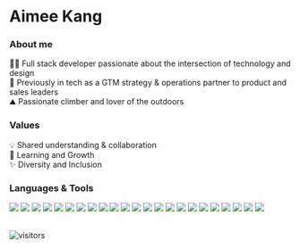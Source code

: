 # Aimee Kang

### About me 
👩‍💻 Full stack developer passionate about the intersection of technology and design <br>
🤝 Previously in tech as a GTM strategy & operations partner to product and sales leaders <br>
⛰️ Passionate climber and lover of the outdoors <br>


### Values
💡 Shared understanding & collaboration <br>
🚀 Learning and Growth <br>
✨ Diversity and Inclusion <br>


<!--
<p align="left">
<img src="https://cdn.jsdelivr.net/gh/devicons/devicon/icons/javascript/javascript-original.svg" width="45" height="45" />     
<img src="https://cdn.jsdelivr.net/gh/devicons/devicon/icons/react/react-original.svg" width="45" height="45" />
<img src="https://cdn.jsdelivr.net/gh/devicons/devicon/icons/nodejs/nodejs-original-wordmark.svg" width="45" height="45" />  
<img src="https://cdn.jsdelivr.net/gh/devicons/devicon/icons/express/express-original.svg" width="45" height="45" /> 
<img src="https://cdn.jsdelivr.net/gh/devicons/devicon/icons/postgresql/postgresql-plain-wordmark.svg" width="45" height="45" />
<img src="https://cdn.jsdelivr.net/gh/devicons/devicon/icons/mysql/mysql-original-wordmark.svg" width="45" height="45" />
<img src="https://cdn.jsdelivr.net/gh/devicons/devicon/icons/npm/npm-original-wordmark.svg" width="45" height="45" />
<img src="https://cdn.jsdelivr.net/gh/devicons/devicon/icons/redis/redis-plain-wordmark.svg" width="45" height="45" />          
<img src="https://cdn.jsdelivr.net/gh/devicons/devicon/icons/nginx/nginx-original.svg" width="45" height="45" />  
<img src="https://cdn.jsdelivr.net/gh/devicons/devicon/icons/git/git-original.svg" width="45" height="45" />  
<img src="https://cdn.jsdelivr.net/gh/devicons/devicon/icons/babel/babel-original.svg" width="45" height="45" />
<img src="https://cdn.jsdelivr.net/gh/devicons/devicon/icons/amazonwebservices/amazonwebservices-original-wordmark.svg" width="45" height="45" />          
</p>        
-->
          

### Languages & Tools
<div align='left'>
<img src='https://img.shields.io/badge/javascript-%23323330.svg?style=for-the-badge&logo=javascript&logoColor=%23F7DF1E' />
<img src='https://img.shields.io/badge/typescript-%23007ACC.svg?style=for-the-badge&logo=typescript&logoColor=white' />
<img src="https://img.shields.io/badge/React-20232A?style=for-the-badge&logo=react&logoColor=61DAFB" />
<img src="https://img.shields.io/badge/react_native-%2320232a.svg?style=for-the-badge&logo=react&logoColor=%2361DAFB" />
<img src="https://img.shields.io/badge/Webpack-8DD6F9?style=for-the-badge&logo=Webpack&logoColor=white" />
<img src="https://img.shields.io/badge/Babel-F9DC3E?style=for-the-badge&logo=babel&logoColor=white" />
<img src='https://img.shields.io/badge/html5-%23E34F26.svg?style=for-the-badge&logo=html5&logoColor=white' />
<img src='https://img.shields.io/badge/css3-%231572B6.svg?style=for-the-badge&logo=css3&logoColor=white' />
<img src='https://img.shields.io/badge/Node.js-339933.svg?style=for-the-badge&logo=nodedotjs&logoColor=white' />
<img src='https://img.shields.io/badge/Express-000000.svg?style=for-the-badge&logo=Express&logoColor=white' />
<img src='https://img.shields.io/badge/PostgreSQL-4169E1.svg?style=for-the-badge&logo=PostgreSQL&logoColor=white' />
<img src="https://img.shields.io/badge/MongoDB-4EA94B?style=for-the-badge&logo=mongodb&logoColor=white" />
<img src="https://img.shields.io/badge/mysql-%2300f.svg?style=for-the-badge&logo=mysql&logoColor=white" />
<img src="https://img.shields.io/badge/redis-%23DD0031.svg?style=for-the-badge&logo=redis&logoColor=white" />
<img src="https://img.shields.io/badge/nginx-%23009639.svg?style=for-the-badge&logo=nginx&logoColor=white" />
<img src="https://img.shields.io/badge/AWS-%23FF9900.svg?style=for-the-badge&logo=amazon-aws&logoColor=white" />
<img src="https://img.shields.io/badge/NPM-%23CB3837.svg?style=for-the-badge&logo=npm&logoColor=white" />
<img src="https://img.shields.io/badge/Expo-%2320232a.svg?&style=for-the-badge&logo=expo&logoColor=blue" />
<img src="https://img.shields.io/badge/-jest-%23C21325?style=for-the-badge&logo=jest&logoColor=white" />
<img src="https://img.shields.io/badge/git-%23F05033.svg?style=for-the-badge&logo=git&logoColor=white" />
<img src="https://img.shields.io/badge/Figma-F24E1E?style=for-the-badge&logo=figma&logoColor=white" />
<img src='https://img.shields.io/badge/styled--components-DB7093?style=for-the-badge&logo=styled-components&logoColor=white' />
<img src="https://img.shields.io/badge/eslint-3A33D1?style=for-the-badge&logo=eslint&logoColor=white" />
</div>
          

<br />

![visitors](https://visitor-badge.glitch.me/badge?page_id=aimeekang&left_color=black&right_color=blue)


<!--
**aimeekang/aimeekang** is a ✨ _special_ ✨ repository because its `README.md` (this file) appears on your GitHub profile.

Here are some ideas to get you started:

- :star: I recently wrapped up a 12-week program with Hack Reactor in March 2023.
- 🌱 I’m currently learning ...
- 👯 I’m looking to collaborate on ...
- 💬 Ask me about ...
- 😄 Pronouns: ...
- ⚡ Fun fact: ...
-->
